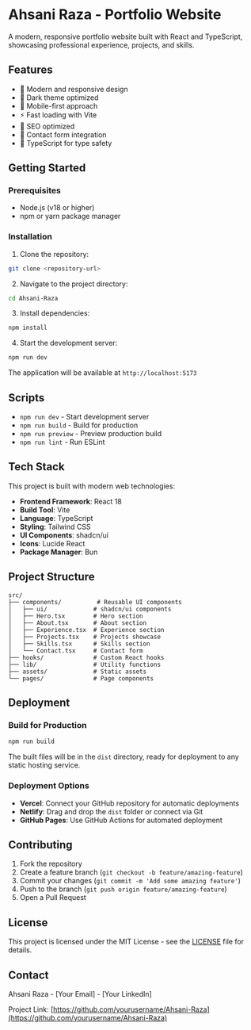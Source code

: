 # Ahsani Raza - Portfolio Website

A modern, responsive portfolio website built with React and TypeScript, showcasing professional experience, projects, and skills.

## Features

- 🎨 Modern and responsive design
- 🌙 Dark theme optimized
- 📱 Mobile-first approach
- ⚡ Fast loading with Vite
- 🎯 SEO optimized
- 📧 Contact form integration
- 🔧 TypeScript for type safety

## Getting Started

### Prerequisites

- Node.js (v18 or higher)
- npm or yarn package manager

### Installation

1. Clone the repository:
```sh
git clone <repository-url>
```

2. Navigate to the project directory:
```sh
cd Ahsani-Raza
```

3. Install dependencies:
```sh
npm install
```

4. Start the development server:
```sh
npm run dev
```

The application will be available at `http://localhost:5173`

## Scripts

- `npm run dev` - Start development server
- `npm run build` - Build for production
- `npm run preview` - Preview production build
- `npm run lint` - Run ESLint

## Tech Stack

This project is built with modern web technologies:

- **Frontend Framework**: React 18
- **Build Tool**: Vite
- **Language**: TypeScript
- **Styling**: Tailwind CSS
- **UI Components**: shadcn/ui
- **Icons**: Lucide React
- **Package Manager**: Bun

## Project Structure

```
src/
├── components/          # Reusable UI components
│   ├── ui/             # shadcn/ui components
│   ├── Hero.tsx        # Hero section
│   ├── About.tsx       # About section
│   ├── Experience.tsx  # Experience section
│   ├── Projects.tsx    # Projects showcase
│   ├── Skills.tsx      # Skills section
│   └── Contact.tsx     # Contact form
├── hooks/              # Custom React hooks
├── lib/                # Utility functions
├── assets/             # Static assets
└── pages/              # Page components
```

## Deployment

### Build for Production

```sh
npm run build
```

The built files will be in the `dist` directory, ready for deployment to any static hosting service.

### Deployment Options

- **Vercel**: Connect your GitHub repository for automatic deployments
- **Netlify**: Drag and drop the `dist` folder or connect via Git
- **GitHub Pages**: Use GitHub Actions for automated deployment

## Contributing

1. Fork the repository
2. Create a feature branch (`git checkout -b feature/amazing-feature`)
3. Commit your changes (`git commit -m 'Add some amazing feature'`)
4. Push to the branch (`git push origin feature/amazing-feature`)
5. Open a Pull Request

## License

This project is licensed under the MIT License - see the [LICENSE](LICENSE) file for details.

## Contact

Ahsani Raza - [Your Email] - [Your LinkedIn]

Project Link: [https://github.com/yourusername/Ahsani-Raza](https://github.com/yourusername/Ahsani-Raza)
